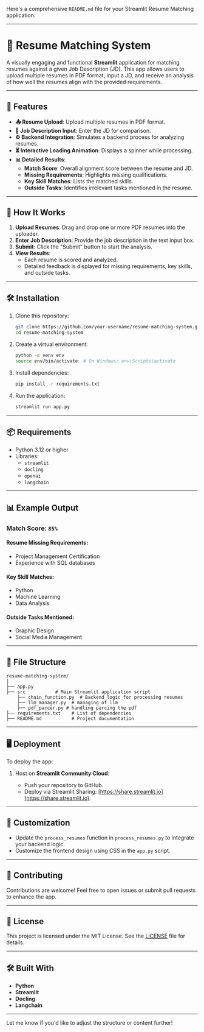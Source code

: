 Here's a comprehensive `README.md` file for your Streamlit Resume Matching application:

---

# 🎯 Resume Matching System

A visually engaging and functional **Streamlit** application for matching resumes against a given Job Description (JD). This app allows users to upload multiple resumes in PDF format, input a JD, and receive an analysis of how well the resumes align with the provided requirements.

---

## 🌟 Features

- **📤 Resume Upload**: Upload multiple resumes in PDF format.
- **📝 Job Description Input**: Enter the JD for comparison.
- **⚙️ Backend Integration**: Simulates a backend process for analyzing resumes.
- **⏳ Interactive Loading Animation**: Displays a spinner while processing.
- **📊 Detailed Results**:
  - **Match Score**: Overall alignment score between the resume and JD.
  - **Missing Requirements**: Highlights missing qualifications.
  - **Key Skill Matches**: Lists the matched skills.
  - **Outside Tasks**: Identifies irrelevant tasks mentioned in the resume.

---

## 🚀 How It Works

1. **Upload Resumes**: Drag and drop one or more PDF resumes into the uploader.
2. **Enter Job Description**: Provide the job description in the text input box.
3. **Submit**: Click the "Submit" button to start the analysis.
4. **View Results**:
   - Each resume is scored and analyzed.
   - Detailed feedback is displayed for missing requirements, key skills, and outside tasks.

---

## 🛠️ Installation

1. Clone this repository:

   ```bash
   git clone https://github.com/your-username/resume-matching-system.git
   cd resume-matching-system
   ```

2. Create a virtual environment:

   ```bash
   python -m venv env
   source env/bin/activate  # On Windows: env\Scripts\activate
   ```

3. Install dependencies:

   ```bash
   pip install -r requirements.txt
   ```

4. Run the application:
   ```bash
   streamlit run app.py
   ```

---

## 📦 Requirements

- Python 3.12 or higher
- Libraries:
  - `streamlit`
  - `docling`
  - `openai`
  - `langchain`

---

## 📊 Example Output

### **Match Score:** `85%`

#### **Resume Missing Requirements:**

- Project Management Certification
- Experience with SQL databases

#### **Key Skill Matches:**

- Python
- Machine Learning
- Data Analysis

#### **Outside Tasks Mentioned:**

- Graphic Design
- Social Media Management

---

## 📁 File Structure

```
resume-matching-system/
│
├── app.py
├── src           # Main Streamlit application script
    ├── chain_function.py  # Backend logic for processing resumes
    ├── llm_manager.py  # managing of llm
    ├── pdf_parcer.py # handling parcing the pdf
├── requirements.txt    # List of dependencies
├── README.md           # Project documentation
```

---

## 🖥️ Deployment

To deploy the app:

1. Host on **Streamlit Community Cloud**:

   - Push your repository to GitHub.
   - Deploy via Streamlit Sharing: [https://share.streamlit.io](https://share.streamlit.io).

---

## 🔧 Customization

- Update the `process_resumes` function in `process_resumes.py` to integrate your backend logic.
- Customize the frontend design using CSS in the `app.py` script.

---

## 🤝 Contributing

Contributions are welcome! Feel free to open issues or submit pull requests to enhance the app.

---

## 📜 License

This project is licensed under the MIT License. See the [LICENSE](LICENSE) file for details.

---

## 🛠️ Built With

- **Python**
- **Streamlit**
- **Docling**
- **Langchain**

---

Let me know if you'd like to adjust the structure or content further!
